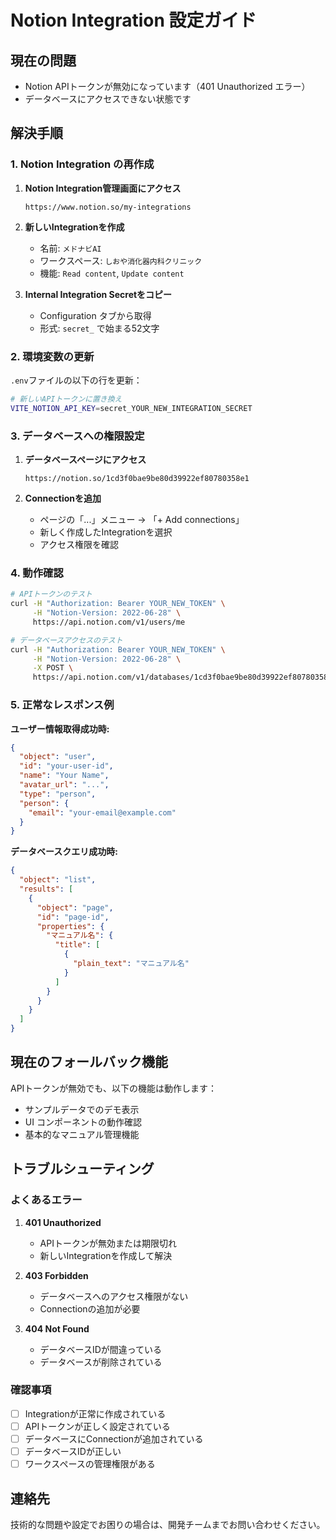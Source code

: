 # Notion Integration 設定ガイド

## 現在の問題
- Notion APIトークンが無効になっています（401 Unauthorized エラー）
- データベースにアクセスできない状態です

## 解決手順

### 1. Notion Integration の再作成

1. **Notion Integration管理画面にアクセス**
   ```
   https://www.notion.so/my-integrations
   ```

2. **新しいIntegrationを作成**
   - 名前: `メドナビAI`
   - ワークスペース: `しおや消化器内科クリニック`
   - 機能: `Read content`, `Update content`

3. **Internal Integration Secretをコピー**
   - Configuration タブから取得
   - 形式: `secret_` で始まる52文字

### 2. 環境変数の更新

`.env`ファイルの以下の行を更新：
```bash
# 新しいAPIトークンに置き換え
VITE_NOTION_API_KEY=secret_YOUR_NEW_INTEGRATION_SECRET
```

### 3. データベースへの権限設定

1. **データベースページにアクセス**
   ```
   https://notion.so/1cd3f0bae9be80d39922ef80780358e1
   ```

2. **Connectionを追加**
   - ページの「...」メニュー → 「+ Add connections」
   - 新しく作成したIntegrationを選択
   - アクセス権限を確認

### 4. 動作確認

```bash
# APIトークンのテスト
curl -H "Authorization: Bearer YOUR_NEW_TOKEN" \
     -H "Notion-Version: 2022-06-28" \
     https://api.notion.com/v1/users/me

# データベースアクセスのテスト
curl -H "Authorization: Bearer YOUR_NEW_TOKEN" \
     -H "Notion-Version: 2022-06-28" \
     -X POST \
     https://api.notion.com/v1/databases/1cd3f0bae9be80d39922ef80780358e1/query
```

### 5. 正常なレスポンス例

**ユーザー情報取得成功時:**
```json
{
  "object": "user",
  "id": "your-user-id",
  "name": "Your Name",
  "avatar_url": "...",
  "type": "person",
  "person": {
    "email": "your-email@example.com"
  }
}
```

**データベースクエリ成功時:**
```json
{
  "object": "list",
  "results": [
    {
      "object": "page",
      "id": "page-id",
      "properties": {
        "マニュアル名": {
          "title": [
            {
              "plain_text": "マニュアル名"
            }
          ]
        }
      }
    }
  ]
}
```

## 現在のフォールバック機能

APIトークンが無効でも、以下の機能は動作します：
- サンプルデータでのデモ表示
- UI コンポーネントの動作確認
- 基本的なマニュアル管理機能

## トラブルシューティング

### よくあるエラー

1. **401 Unauthorized**
   - APIトークンが無効または期限切れ
   - 新しいIntegrationを作成して解決

2. **403 Forbidden** 
   - データベースへのアクセス権限がない
   - Connectionの追加が必要

3. **404 Not Found**
   - データベースIDが間違っている
   - データベースが削除されている

### 確認事項

- [ ] Integrationが正常に作成されている
- [ ] APIトークンが正しく設定されている
- [ ] データベースにConnectionが追加されている
- [ ] データベースIDが正しい
- [ ] ワークスペースの管理権限がある

## 連絡先

技術的な問題や設定でお困りの場合は、開発チームまでお問い合わせください。
